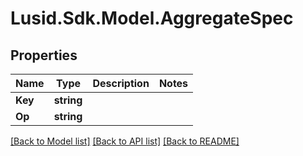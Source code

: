 # Lusid.Sdk.Model.AggregateSpec
## Properties

Name | Type | Description | Notes
------------ | ------------- | ------------- | -------------
**Key** | **string** |  | 
**Op** | **string** |  | 

[[Back to Model list]](../README.md#documentation-for-models) [[Back to API list]](../README.md#documentation-for-api-endpoints) [[Back to README]](../README.md)

